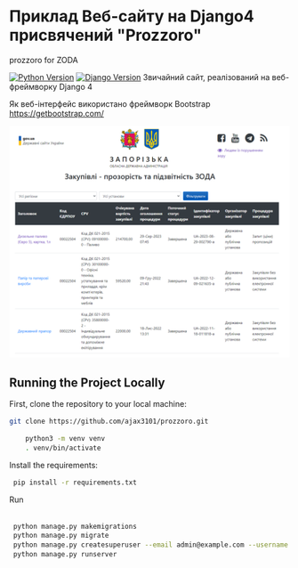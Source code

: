 # Приклад Веб-сайту на Django4 присвячений "Prozzoro"
prozzoro for ZODA


[![Python Version](https://img.shields.io/badge/python-3.11-brightgreen.svg)](https://python.org)
[![Django Version](https://img.shields.io/badge/django-4.0-brightgreen.svg)](https://djangoproject.com)
Звичайний сайт, реалізований на веб-фреймворку Django 4

Як веб-інтерфейс використано фреймворк Bootstrap https://getbootstrap.com/

![ZODA на Django](/zoda_img.png)

## Running the Project Locally

First, clone the repository to your local machine:

```bash
git clone https://github.com/ajax3101/prozzoro.git
```

```bash
    python3 -m venv venv
    . venv/bin/activate
 ```

Install the requirements:

```bash
 pip install -r requirements.txt
```

Run

```bash

 python manage.py makemigrations 
 python manage.py migrate
 python manage.py createsuperuser --email admin@example.com --username admin
 python manage.py runserver 
```
